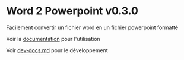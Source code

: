 # Word 2 Powerpoint v0.3.0

Facilement convertir un fichier word en un fichier powerpoint formatté


Voir la [documentation](docs.md) pour l'utilisation

Voir [dev-docs.md](dev-docs.md) pour le développement

